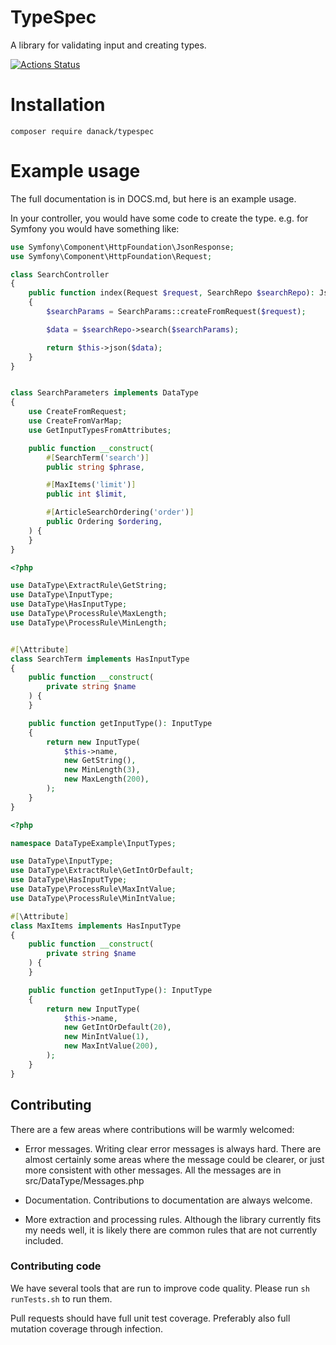 # TypeSpec

A library for validating input and creating types.

[![Actions Status](https://github.com/Danack/TypeSpec/workflows/Tests/badge.svg)](https://github.com/Danack/TypeSpec/actions)

# Installation

```composer require danack/typespec```


# Example usage

The full documentation is in DOCS.md, but here is an example usage.


In your controller, you would have some code to create the type. e.g. for Symfony you would have something like:

```php
use Symfony\Component\HttpFoundation\JsonResponse;
use Symfony\Component\HttpFoundation\Request;

class SearchController
{
    public function index(Request $request, SearchRepo $searchRepo): JsonResponse
    {
        $searchParams = SearchParams::createFromRequest($request);

        $data = $searchRepo->search($searchParams);

        return $this->json($data);
    }
}
```


```php

class SearchParameters implements DataType
{
    use CreateFromRequest;
    use CreateFromVarMap;
    use GetInputTypesFromAttributes;

    public function __construct(
        #[SearchTerm('search')]
        public string $phrase,

        #[MaxItems('limit')]
        public int $limit,

        #[ArticleSearchOrdering('order')]
        public Ordering $ordering,
    ) {
    }
}
```


```php
<?php

use DataType\ExtractRule\GetString;
use DataType\InputType;
use DataType\HasInputType;
use DataType\ProcessRule\MaxLength;
use DataType\ProcessRule\MinLength;


#[\Attribute]
class SearchTerm implements HasInputType
{
    public function __construct(
        private string $name
    ) {
    }

    public function getInputType(): InputType
    {
        return new InputType(
            $this->name,
            new GetString(),
            new MinLength(3),
            new MaxLength(200),
        );
    }
}
```

```php
<?php

namespace DataTypeExample\InputTypes;

use DataType\InputType;
use DataType\ExtractRule\GetIntOrDefault;
use DataType\HasInputType;
use DataType\ProcessRule\MaxIntValue;
use DataType\ProcessRule\MinIntValue;

#[\Attribute]
class MaxItems implements HasInputType
{
    public function __construct(
        private string $name
    ) {
    }

    public function getInputType(): InputType
    {
        return new InputType(
            $this->name,
            new GetIntOrDefault(20),
            new MinIntValue(1),
            new MaxIntValue(200),
        );
    }
}
```



## Contributing

There are a few areas where contributions will be warmly welcomed:

- Error messages. Writing clear error messages is always hard. There are almost certainly some areas where the message could be clearer, or just more consistent with other messages. All the messages are in src/DataType/Messages.php

- Documentation. Contributions to documentation are always welcome.

- More extraction and processing rules. Although the library currently fits my needs well, it is likely there are common rules that are not currently included.

### Contributing code

We have several tools that are run to improve code quality. Please run `sh runTests.sh` to run them.

Pull requests should have full unit test coverage. Preferably also full mutation coverage through infection.




